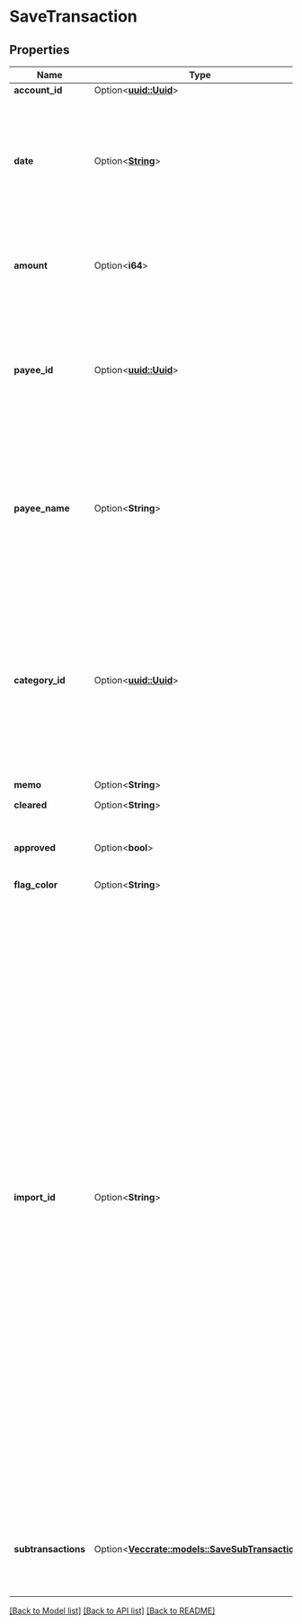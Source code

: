 # SaveTransaction

## Properties

Name | Type | Description | Notes
------------ | ------------- | ------------- | -------------
**account_id** | Option<[**uuid::Uuid**](uuid::Uuid.md)> |  | [optional]
**date** | Option<[**String**](string.md)> | The transaction date in ISO format (e.g. 2016-12-01).  Future dates (scheduled transactions) are not permitted.  Split transaction dates cannot be changed and if a different date is supplied it will be ignored. | [optional]
**amount** | Option<**i64**> | The transaction amount in milliunits format.  Split transaction amounts cannot be changed and if a different amount is supplied it will be ignored. | [optional]
**payee_id** | Option<[**uuid::Uuid**](uuid::Uuid.md)> | The payee for the transaction.  To create a transfer between two accounts, use the account transfer payee pointing to the target account.  Account transfer payees are specified as `tranfer_payee_id` on the account resource. | [optional]
**payee_name** | Option<**String**> | The payee name.  If a `payee_name` value is provided and `payee_id` has a null value, the `payee_name` value will be used to resolve the payee by either (1) a matching payee rename rule (only if `import_id` is also specified) or (2) a payee with the same name or (3) creation of a new payee. | [optional]
**category_id** | Option<[**uuid::Uuid**](uuid::Uuid.md)> | The category for the transaction.  To configure a split transaction, you can specify null for `category_id` and provide a `subtransactions` array as part of the transaction object.  If an existing transaction is a split, the `category_id` cannot be changed.  Credit Card Payment categories are not permitted and will be ignored if supplied. | [optional]
**memo** | Option<**String**> |  | [optional]
**cleared** | Option<**String**> | The cleared status of the transaction | [optional]
**approved** | Option<**bool**> | Whether or not the transaction is approved.  If not supplied, transaction will be unapproved by default. | [optional]
**flag_color** | Option<**String**> | The transaction flag | [optional]
**import_id** | Option<**String**> | If specified, the new transaction will be assigned this `import_id` and considered \"imported\".  We will also attempt to match this imported transaction to an existing \"user-entered\" transation on the same account, with the same amount, and with a date +/-10 days from the imported transaction date.<br><br>Transactions imported through File Based Import or Direct Import (not through the API) are assigned an import_id in the format: 'YNAB:[milliunit_amount]:[iso_date]:[occurrence]'. For example, a transaction dated 2015-12-30 in the amount of -$294.23 USD would have an import_id of 'YNAB:-294230:2015-12-30:1'.  If a second transaction on the same account was imported and had the same date and same amount, its import_id would be 'YNAB:-294230:2015-12-30:2'.  Using a consistent format will prevent duplicates through Direct Import and File Based Import.<br><br>If import_id is omitted or specified as null, the transaction will be treated as a \"user-entered\" transaction. As such, it will be eligible to be matched against transactions later being imported (via DI, FBI, or API). | [optional]
**subtransactions** | Option<[**Vec<crate::models::SaveSubTransaction>**](SaveSubTransaction.md)> | An array of subtransactions to configure a transaction as a split.  Updating `subtransactions` on an existing split transaction is not supported. | [optional]

[[Back to Model list]](../README.md#documentation-for-models) [[Back to API list]](../README.md#documentation-for-api-endpoints) [[Back to README]](../README.md)


